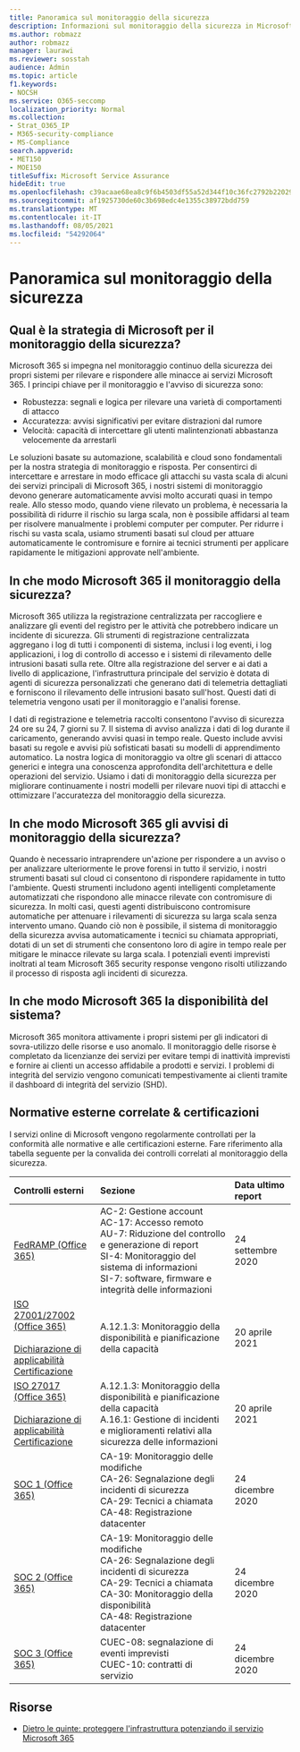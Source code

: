 ```yaml
---
title: Panoramica sul monitoraggio della sicurezza
description: Informazioni sul monitoraggio della sicurezza in Microsoft 365
ms.author: robmazz
author: robmazz
manager: laurawi
ms.reviewer: sosstah
audience: Admin
ms.topic: article
f1.keywords:
- NOCSH
ms.service: O365-seccomp
localization_priority: Normal
ms.collection:
- Strat_O365_IP
- M365-security-compliance
- MS-Compliance
search.appverid:
- MET150
- MOE150
titleSuffix: Microsoft Service Assurance
hideEdit: true
ms.openlocfilehash: c39acaae68ea8c9f6b4503df55a52d344f10c36fc2792b2202961b5ebe51f32a
ms.sourcegitcommit: af1925730de60c3b698edc4e1355c38972bdd759
ms.translationtype: MT
ms.contentlocale: it-IT
ms.lasthandoff: 08/05/2021
ms.locfileid: "54292064"
---
```

# <a name="security-monitoring-overview"></a>Panoramica sul monitoraggio della sicurezza

## <a name="what-is-microsofts-strategy-for-monitoring-security"></a>Qual è la strategia di Microsoft per il monitoraggio della sicurezza?

Microsoft 365 si impegna nel monitoraggio continuo della sicurezza dei propri sistemi per rilevare e rispondere alle minacce ai servizi Microsoft 365. I principi chiave per il monitoraggio e l'avviso di sicurezza sono:

- Robustezza: segnali e logica per rilevare una varietà di comportamenti di attacco
- Accuratezza: avvisi significativi per evitare distrazioni dal rumore
- Velocità: capacità di intercettare gli utenti malintenzionati abbastanza velocemente da arrestarli

Le soluzioni basate su automazione, scalabilità e cloud sono fondamentali per la nostra strategia di monitoraggio e risposta. Per consentirci di intercettare e arrestare in modo efficace gli attacchi su vasta scala di alcuni dei servizi principali di Microsoft 365, i nostri sistemi di monitoraggio devono generare automaticamente avvisi molto accurati quasi in tempo reale. Allo stesso modo, quando viene rilevato un problema, è necessaria la possibilità di ridurre il rischio su larga scala, non è possibile affidarsi al team per risolvere manualmente i problemi computer per computer. Per ridurre i rischi su vasta scala, usiamo strumenti basati sul cloud per attuare automaticamente le contromisure e fornire ai tecnici strumenti per applicare rapidamente le mitigazioni approvate nell'ambiente.

## <a name="how-does-microsoft-365-perform-security-monitoring"></a>In che modo Microsoft 365 il monitoraggio della sicurezza?

Microsoft 365 utilizza la registrazione centralizzata per raccogliere e analizzare gli eventi del registro per le attività che potrebbero indicare un incidente di sicurezza. Gli strumenti di registrazione centralizzata aggregano i log di tutti i componenti di sistema, inclusi i log eventi, i log applicazioni, i log di controllo di accesso e i sistemi di rilevamento delle intrusioni basati sulla rete. Oltre alla registrazione del server e ai dati a livello di applicazione, l'infrastruttura principale del servizio è dotata di agenti di sicurezza personalizzati che generano dati di telemetria dettagliati e forniscono il rilevamento delle intrusioni basato sull'host. Questi dati di telemetria vengono usati per il monitoraggio e l'analisi forense.

I dati di registrazione e telemetria raccolti consentono l'avviso di sicurezza 24 ore su 24, 7 giorni su 7. Il sistema di avviso analizza i dati di log durante il caricamento, generando avvisi quasi in tempo reale. Questo include avvisi basati su regole e avvisi più sofisticati basati su modelli di apprendimento automatico. La nostra logica di monitoraggio va oltre gli scenari di attacco generici e integra una conoscenza approfondita dell'architettura e delle operazioni del servizio. Usiamo i dati di monitoraggio della sicurezza per migliorare continuamente i nostri modelli per rilevare nuovi tipi di attacchi e ottimizzare l'accuratezza del monitoraggio della sicurezza.

## <a name="how-does-microsoft-365-respond-to-security-monitoring-alerts"></a>In che modo Microsoft 365 gli avvisi di monitoraggio della sicurezza?

Quando è necessario intraprendere un'azione per rispondere a un avviso o per analizzare ulteriormente le prove forensi in tutto il servizio, i nostri strumenti basati sul cloud ci consentono di rispondere rapidamente in tutto l'ambiente. Questi strumenti includono agenti intelligenti completamente automatizzati che rispondono alle minacce rilevate con contromisure di sicurezza. In molti casi, questi agenti distribuiscono contromisure automatiche per attenuare i rilevamenti di sicurezza su larga scala senza intervento umano. Quando ciò non è possibile, il sistema di monitoraggio della sicurezza avvisa automaticamente i tecnici su chiamata appropriati, dotati di un set di strumenti che consentono loro di agire in tempo reale per mitigare le minacce rilevate su larga scala. I potenziali eventi imprevisti inoltrati al team Microsoft 365 security response vengono risolti utilizzando il processo di risposta agli incidenti di sicurezza.

## <a name="how-does-microsoft-365-monitor-system-availability"></a>In che modo Microsoft 365 la disponibilità del sistema?

Microsoft 365 monitora attivamente i propri sistemi per gli indicatori di sovra-utilizzo delle risorse e uso anomalo. Il monitoraggio delle risorse è completato da licenzianze dei servizi per evitare tempi di inattività imprevisti e fornire ai clienti un accesso affidabile a prodotti e servizi. I problemi di integrità del servizio vengono comunicati tempestivamente ai clienti tramite il dashboard di integrità del servizio (SHD).

## <a name="related-external-regulations--certifications"></a>Normative esterne correlate & certificazioni

I servizi online di Microsoft vengono regolarmente controllati per la conformità alle normative e alle certificazioni esterne. Fare riferimento alla tabella seguente per la convalida dei controlli correlati al monitoraggio della sicurezza.

| **Controlli esterni** | **Sezione** | **Data ultimo report** |
|:--------|:--------|:------|
| [FedRAMP (Office 365)](https://compliance.microsoft.com/compliancemanager) | AC-2: Gestione account <br> AC-17: Accesso remoto <br> AU-7: Riduzione del controllo e generazione di report <br> SI-4: Monitoraggio del sistema di informazioni <br> SI-7: software, firmware e integrità delle informazioni <br> | 24 settembre 2020 |
| [ISO 27001/27002 (Office 365)](https://servicetrust.microsoft.com/ViewPage/MSComplianceGuideV3?command=Download&downloadType=Document&downloadId=8d625374-4f2d-49f8-9d37-a4281ba98222&tab=7027ead0-3d6b-11e9-b9e1-290b1eb4cdeb&docTab=7027ead0-3d6b-11e9-b9e1-290b1eb4cdeb_ISO_Reports) <br> <br> [Dichiarazione di applicabilità](https://servicetrust.microsoft.com/ViewPage/MSComplianceGuideV3?command=Download&downloadType=Document&downloadId=c0df4ce8-c77e-4183-84eb-c8688470d8b1&tab=7027ead0-3d6b-11e9-b9e1-290b1eb4cdeb&docTab=7027ead0-3d6b-11e9-b9e1-290b1eb4cdeb_ISO_Reports) <br> [Certificazione](https://servicetrust.microsoft.com/ViewPage/MSComplianceGuideV3?command=Download&downloadType=Document&downloadId=70de0999-5451-43a3-9ef4-761e8fbfb1a3&tab=7027ead0-3d6b-11e9-b9e1-290b1eb4cdeb&docTab=7027ead0-3d6b-11e9-b9e1-290b1eb4cdeb_ISO_Reports) | A.12.1.3: Monitoraggio della disponibilità e pianificazione della capacità | 20 aprile 2021 |
| [ISO 27017 (Office 365)](https://servicetrust.microsoft.com/ViewPage/MSComplianceGuideV3?command=Download&downloadType=Document&downloadId=8d625374-4f2d-49f8-9d37-a4281ba98222&tab=7027ead0-3d6b-11e9-b9e1-290b1eb4cdeb&docTab=7027ead0-3d6b-11e9-b9e1-290b1eb4cdeb_ISO_Reports) <br><br> [Dichiarazione di applicabilità](https://servicetrust.microsoft.com/ViewPage/MSComplianceGuideV3?command=Download&downloadType=Document&downloadId=c0df4ce8-c77e-4183-84eb-c8688470d8b1&tab=7027ead0-3d6b-11e9-b9e1-290b1eb4cdeb&docTab=7027ead0-3d6b-11e9-b9e1-290b1eb4cdeb_ISO_Reports) <br> [Certificazione](https://servicetrust.microsoft.com/ViewPage/MSComplianceGuideV3?command=Download&downloadType=Document&downloadId=70de0999-5451-43a3-9ef4-761e8fbfb1a3&tab=7027ead0-3d6b-11e9-b9e1-290b1eb4cdeb&docTab=7027ead0-3d6b-11e9-b9e1-290b1eb4cdeb_ISO_Reports) | A.12.1.3: Monitoraggio della disponibilità e pianificazione della capacità <br> A.16.1: Gestione di incidenti e miglioramenti relativi alla sicurezza delle informazioni | 20 aprile 2021 |
| [SOC 1 (Office 365)](https://servicetrust.microsoft.com/ViewPage/MSComplianceGuideV3?command=Download&downloadType=Document&downloadId=90df3f9c-3aaf-4dbf-99d0-ca9f2991721b&tab=7027ead0-3d6b-11e9-b9e1-290b1eb4cdeb&docTab=7027ead0-3d6b-11e9-b9e1-290b1eb4cdeb_SOC_%2F_SSAE_16_Reports) | CA-19: Monitoraggio delle modifiche <br> CA-26: Segnalazione degli incidenti di sicurezza <br> CA-29: Tecnici a chiamata <br> CA-48: Registrazione datacenter | 24 dicembre 2020 |
| [SOC 2 (Office 365)](https://servicetrust.microsoft.com/ViewPage/MSComplianceGuideV3?command=Download&downloadType=Document&downloadId=a73c1738-7892-42b7-acd3-87b6371c53f6&tab=7027ead0-3d6b-11e9-b9e1-290b1eb4cdeb&docTab=7027ead0-3d6b-11e9-b9e1-290b1eb4cdeb_SOC_%2F_SSAE_16_Reports) | CA-19: Monitoraggio delle modifiche <br> CA-26: Segnalazione degli incidenti di sicurezza <br> CA-29: Tecnici a chiamata <br> CA-30: Monitoraggio della disponibilità <br> CA-48: Registrazione datacenter | 24 dicembre 2020 |
| [SOC 3 (Office 365)](https://servicetrust.microsoft.com/ViewPage/MSComplianceGuideV3?command=Download&downloadType=Document&downloadId=274054e5-4968-48d2-bf94-9a8eda5d7a93&tab=7027ead0-3d6b-11e9-b9e1-290b1eb4cdeb&docTab=7027ead0-3d6b-11e9-b9e1-290b1eb4cdeb_SOC_%2F_SSAE_16_Reports) | CUEC-08: segnalazione di eventi imprevisti <br> CUEC-10: contratti di servizio | 24 dicembre 2020 |

## <a name="resources"></a>Risorse

- [Dietro le quinte: proteggere l'infrastruttura potenziando il servizio Microsoft 365](https://download.microsoft.com/download/c/4/5/c45b197e-f0d9-4f40-bd5f-ed8fc7d0cd8c/M365DCSecurityIntro_Whitepaper.pdf)
